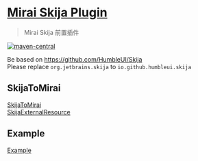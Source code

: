 # [Mirai Skija Plugin](https://github.com/cssxsh/mirai-skija-plugin)

> Mirai Skija 前置插件

[![maven-central](https://img.shields.io/maven-central/v/xyz.cssxsh.mirai/mirai-skija-plugin)](https://search.maven.org/artifact/xyz.cssxsh.mirai/mirai-skija-plugin)

Be based on <https://github.com/HumbleUI/Skija>  
Please replace `org.jetbrains.skija` to `io.github.humbleui.skija`

## SkijaToMirai

[SkijaToMirai](src/main/kotlin/xyz/cssxsh/mirai/SkijaToMirai.kt)  
[SkijaExternalResource](src/main/kotlin/xyz/cssxsh/mirai/SkijaExternalResource.kt)  

## Example

[Example](src/main/kotlin/xyz/cssxsh/skija/Example.kt)